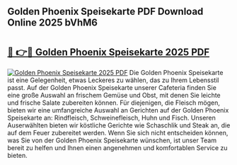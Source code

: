 ## Golden Phoenix Speisekarte PDF Download Online 2025 bVhM6

# <h2><a href="http://gc7bln.nevu.top/?p=Golden+Phoenix+Speisekarte">🔗 👉🔴 Golden Phoenix Speisekarte 2025 PDF</a></h2>

[![Golden Phoenix Speisekarte 2025 PDF](https://i.imgur.com/dBaPXMq.png)](http://gc7bln.nevu.top/?p=Golden+Phoenix+Speisekarte)
Die Golden Phoenix Speisekarte ist eine Gelegenheit, etwas Leckeres zu wählen, das zu Ihrem Lebensstil passt. Auf der Golden Phoenix Speisekarte unserer Cafeteria finden Sie eine große Auswahl an frischem Gemüse und Obst, mit denen Sie leichte und frische Salate zubereiten können. Für diejenigen, die Fleisch mögen, bieten wir eine umfangreiche Auswahl an Gerichten auf der Golden Phoenix Speisekarte an: Rindfleisch, Schweinefleisch, Huhn und Fisch. Unseren Auserwählten bieten wir köstliche Gerichte wie Schaschlik und Steak an, die auf dem Feuer zubereitet werden. Wenn Sie sich nicht entscheiden können, was Sie von der Golden Phoenix Speisekarte wünschen, ist unser Team bereit zu helfen und Ihnen einen angenehmen und komfortablen Service zu bieten.
